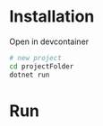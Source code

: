 # Installation 
Open in devcontainer 

```bash
# new project 
cd projectFolder
dotnet run 
```

# Run 

```bash
```